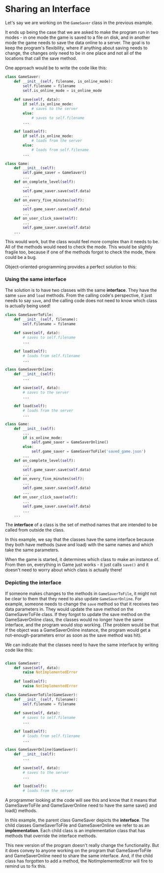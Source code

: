 

# Sharing an Interface

Let's say we are working on the `GameSaver` class in the previous example.

It ends up being the case that we are asked to make the program run in two modes - in one mode the game is saved to a file on disk, and in another mode the game needs to save the data online to a server. The goal is to keep the program's flexibility, where if anything about saving needs to change, the changes only need to be in one place and not all of the locations that call the save method.

One approach would be to write the code like this:

```python
class GameSaver:
    def __init__(self, filename, is_online_mode):
        self.filename = filename
        self.is_online_mode = is_online_mode
    
    def save(self, data):
        if self.is_online_mode:
            # saves to the server
        else:
            # saves to self.filename
        ...
        
    def load(self):
        if self.is_online_mode:
            # loads from the server
        else:
            # loads from self.filename
        ...
        
class Game:
    def __init__(self):
        self.game_saver = GameSaver()
        ...
    def on_complete_level(self):
        ...
        self.game_saver.save(self.data)
        ...
    def on_every_five_minutes(self):
        ...
        self.game_saver.save(self.data)
        ...
    def on_user_click_save(self):
        ...
        self.game_saver.save(self.data)
    ...
```

This would work, but the class would feel more complex than it needs to be. All of the methods would need to check the mode. This would be slightly fragile too, because if one of the methods forgot to check the mode, there could be a bug.

Object-oriented-programming provides a perfect solution to this:

### Using the same interface

The solution is to have two classes with the same **interface**. They have the same `save` and `load` methods. From the calling code's perspective, it just needs to say `save`, and the calling code does not need to know which class is actually being used!

```python
class GameSaverToFile:
    def __init__(self, filename):
        self.filename = filename
    
    def save(self, data):
        # saves to self.filename
        ...
        
    def load(self):
        # loads from self.filename
        ...
        
class GameSaverOnline:
    def __init__(self):
        ...
    
    def save(self, data):
        # saves to the server
        ...
        
    def load(self):
        # loads from the server
        ...

class Game:
    def __init__(self):
        ...
        if is_online_mode:
            self.game_saver = GameSaverOnline()
        else:
            self.game_saver = GameSaverToFile('saved_game.json')
        ...
    def on_complete_level(self):
        ...
        self.game_saver.save(self.data)
        ...
    def on_every_five_minutes(self):
        ...
        self.game_saver.save(self.data)
        ...
    def on_user_click_save(self):
        ...
        self.game_saver.save(self.data)
        ...
    ...
```

The **interface** of a class is the set of method names that are intended to be called from outside the class. 

In this example, we say that the classes have the same interface because they both have methods (save and load) with the same names and which take the same parameters.

When the game is started, it determines which class to make an instance of. From then on, everything in Game just works - it just calls `save()` and it doesn't need to worry about which class is actually there!

### Depicting the interface

If someone makes changes to the methods in `GameSaverToFile`, it might not be clear to them that they need to also update `GameSaverOnline`. For example, someone needs to change the `save` method so that it receives two data parameters in. They would update the save method on the GameSaverToFile class. If they forgot to update the save method on the GameSaverOnline class, the classes would no longer have the same interface, and the program would stop working. (The problem would be that if the object was a GameSaverOnline instance, the program would get a not-enough-parameters error as soon as the save method was hit).

We can indicate that the classes need to have the same interface by writing code like this:

```python

class GameSaver:
    def save(self, data):
        raise NotImplementedError
        
    def load(self):
        raise NotImplementedError

class GameSaverToFile(GameSaver):
    def __init__(self, filename):
        self.filename = filename
    
    def save(self, data):
        # saves to self.filename
        ...
        
    def load(self):
        # loads from self.filename
        ...
        
class GameSaverOnline(GameSaver):
    def __init__(self):
        ...
    
    def save(self, data):
        # saves to the server
        ...
        
    def load(self):
        # loads from the server

```

A programmer looking at the code will see this and know that it means that GameSaverToFile and GameSaverOnline need to have the same save() and load() methods.

In this example, the parent class GameSaver depicts the **interface**. The child classes GameSaverToFile and  GameSaverOnline we refer to as an **implementation**. Each child class is an implementation class that has methods that override the interface methods.

This new version of the program doesn't really change the functionality. But it does convey to anyone working on the program that GameSaverToFile and GameSaverOnline need to share the same interface. And, if the child class has forgotten to add a method,  the NotImplementedError will fire to remind us to fix this.